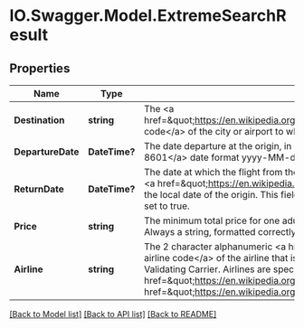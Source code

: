 # IO.Swagger.Model.ExtremeSearchResult
## Properties

Name | Type | Description | Notes
------------ | ------------- | ------------- | -------------
**Destination** | **string** | The &lt;a href&#x3D;\&quot;https://en.wikipedia.org/wiki/International_Air_Transport_Association_airport_code\&quot;&gt;IATA code&lt;/a&gt; of the city or airport to which the traveler may go, from the provided origin | 
**DepartureDate** | **DateTime?** | The date departure at the origin, in &lt;a href&#x3D;\&quot;https://en.wikipedia.org/wiki/ISO_8601\&quot;&gt;ISO 8601&lt;/a&gt; date format yyyy-MM-dd, to go to the above destination | [optional] 
**ReturnDate** | **DateTime?** | The date at which the flight from the destination to the origin will depart from the destination. The date is in &lt;a href&#x3D;\&quot;https://en.wikipedia.org/wiki/ISO_8601\&quot;&gt;ISO 8601&lt;/a&gt; date format yyyy-MM-dd, in the local date of the origin. This field will not be present in the response if the one-way request parameter is set to true. | [optional] 
**Price** | **string** | The minimum total price for one adult passenger for a round trip from the origin to the destination and back. Always a string, formatted correctly for the provided currency | 
**Airline** | **string** | The 2 character alphanumeric &lt;a href&#x3D;\&quot;https://en.wikipedia.org/wiki/Airline_codes\&quot;&gt;IATA airline code&lt;/a&gt; of the airline that is responsible for selling the traveler this flight - also known as the Validating Carrier. Airlines are specified using &lt;a href&#x3D;\&quot;https://en.wikipedia.org/wiki/Airline_codes\&quot;&gt;&lt;a href&#x3D;\&quot;https://en.wikipedia.org/wiki/Airline_codes\&quot;&gt;IATA airline code&lt;/a&gt;s&lt;/a&gt; | [optional] 

[[Back to Model list]](../README.md#documentation-for-models) [[Back to API list]](../README.md#documentation-for-api-endpoints) [[Back to README]](../README.md)

